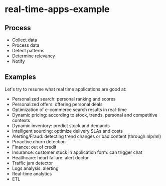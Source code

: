 # real-time-apps-example

## Process

- Collect data
- Process data
- Detect patterns
- Determine relevancy
- Notify


## Examples

Let's try to resume what real time applications are good at:

- Personalized search: personal ranking and scores
- Personalized offers: offering personal deals
- Optimization of e-commerce search results in real-time
- Dynamic pricing: according to stock, trends, personal and competitive contexts
- Dynamic inventory: predict stock and demands
- Intelligent sourcing: optimize delivery SLAs and costs
- Alerting/Fraud: detecting trend changes or bad content (through nlp/ml)
- Proactive churn detection
- Finance: out of credit
- Insurance: customer stuck in application form: can trigger chat
- Heatlhcare: heart failure: alert doctor
- Traffic jam detector
- Logs analysis: alerting
- Real-time analytics
- ETL
